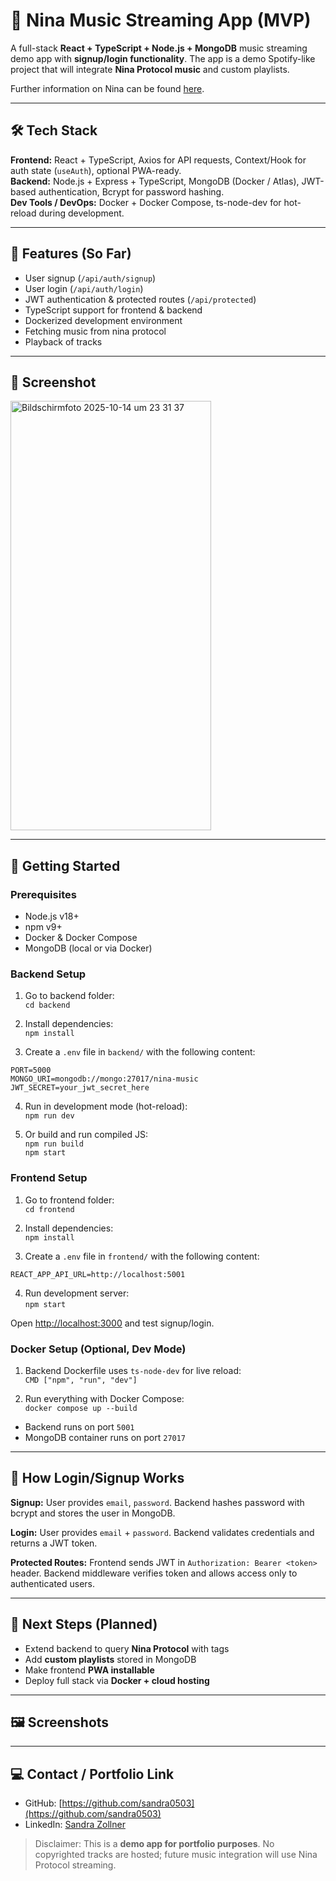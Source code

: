 # 🎵 Nina Music Streaming App (MVP)

A full-stack **React + TypeScript + Node.js + MongoDB** music streaming demo app with **signup/login functionality**. The app is a demo Spotify-like project that will integrate **Nina Protocol music** and custom playlists.

Further information on Nina can be found [here](https://dev.ninaprotocol.com/).

---

## 🛠️ Tech Stack

**Frontend:** React + TypeScript, Axios for API requests, Context/Hook for auth state (`useAuth`), optional PWA-ready.  
**Backend:** Node.js + Express + TypeScript, MongoDB (Docker / Atlas), JWT-based authentication, Bcrypt for password hashing.  
**Dev Tools / DevOps:** Docker + Docker Compose, ts-node-dev for hot-reload during development.

---

## 🔑 Features (So Far)

- User signup (`/api/auth/signup`)
- User login (`/api/auth/login`)
- JWT authentication & protected routes (`/api/protected`)
- TypeScript support for frontend & backend
- Dockerized development environment
- Fetching music from nina protocol
- Playback of tracks

---

## 👀 Screenshot

<img width="321" height="687" alt="Bildschirmfoto 2025-10-14 um 23 31 37" src="https://github.com/user-attachments/assets/8086d2a6-8c41-467f-b36a-15da70319d88" />

---

## 🚀 Getting Started

### Prerequisites

- Node.js v18+
- npm v9+
- Docker & Docker Compose
- MongoDB (local or via Docker)

### Backend Setup

1. Go to backend folder:  
   `cd backend`

2. Install dependencies:  
   `npm install`

3. Create a `.env` file in `backend/` with the following content:

```
PORT=5000
MONGO_URI=mongodb://mongo:27017/nina-music
JWT_SECRET=your_jwt_secret_here
```

4. Run in development mode (hot-reload):  
   `npm run dev`

5. Or build and run compiled JS:  
   `npm run build`  
   `npm start`

### Frontend Setup

1. Go to frontend folder:  
   `cd frontend`

2. Install dependencies:  
   `npm install`

3. Create a `.env` file in `frontend/` with the following content:

```
REACT_APP_API_URL=http://localhost:5001
```

4. Run development server:  
   `npm start`

Open [http://localhost:3000](http://localhost:3000) and test signup/login.

### Docker Setup (Optional, Dev Mode)

1. Backend Dockerfile uses `ts-node-dev` for live reload:  
   `CMD ["npm", "run", "dev"]`

2. Run everything with Docker Compose:  
   `docker compose up --build`

- Backend runs on port `5001`
- MongoDB container runs on port `27017`

---

## 📝 How Login/Signup Works

**Signup:** User provides `email`, `password`. Backend hashes password with bcrypt and stores the user in MongoDB.

**Login:** User provides `email` + `password`. Backend validates credentials and returns a JWT token.

**Protected Routes:** Frontend sends JWT in `Authorization: Bearer <token>` header. Backend middleware verifies token and allows access only to authenticated users.

---

## 🔮 Next Steps (Planned)

- Extend backend to query **Nina Protocol** with tags
- Add **custom playlists** stored in MongoDB
- Make frontend **PWA installable**
- Deploy full stack via **Docker + cloud hosting**

---

## 🖼️ Screenshots

---

## 💻 Contact / Portfolio Link

- GitHub: [https://github.com/sandra0503](https://github.com/sandra0503)
- LinkedIn: [Sandra Zollner](https://www.linkedin.com/in/sandrazollner/)

> Disclaimer: This is a **demo app for portfolio purposes**. No copyrighted tracks are hosted; future music integration will use Nina Protocol streaming.
